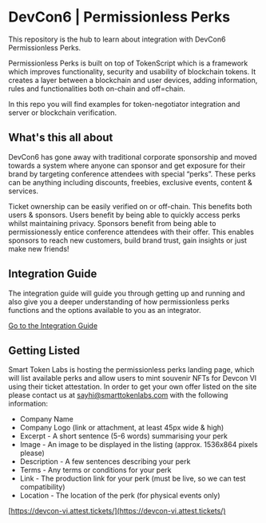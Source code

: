 # DevCon6 | Permissionless Perks

This repository is the hub to learn about integration with DevCon6 Permissionless Perks.

Permissionless Perks is built on top of TokenScript which is a framework which improves functionality, security and 
usability of blockchain tokens. It creates a layer between a blockchain and user devices, adding information, 
rules and functionalities both on-chain and off=chain.

In this repo you will find examples for token-negotiator integration and server or blockchain verification.

## What's this all about

DevCon6 has gone away with traditional corporate sponsorship and moved towards a system where anyone can sponsor and
get exposure for their brand by targeting conference attendees with special “perks”.
These perks can be anything including discounts, freebies, exclusive events, content & services.

Ticket ownership can be easily verified on or off-chain. This benefits both users & sponsors.
Users benefit by being able to quickly access perks whilst maintaining privacy.
Sponsors benefit from being able to permissionessly entice conference attendees with their offer.
This enables sponsors to reach new customers, build brand trust, gain insights or just make new friends!

## Integration Guide

The integration guide will guide you through getting up and running and also give you a deeper understanding of 
how permissionless perks functions and the options available to you as an integrator.

[Go to the Integration Guide](INTEGRATION_GUIDE.md)

## Getting Listed

Smart Token Labs is hosting the permissionless perks landing page, which will list available perks and allow users 
to mint souvenir NFTs for Devcon VI using their ticket attestation. In order to get your own offer listed on the site 
please contact us at [sayhi@smarttokenlabs.com](mailto:sayhi@smarttokenlabs.com) with the following information:

- Company Name
- Company Logo (link or attachment, at least 45px wide & high)
- Excerpt - A short sentence (5-6 words) summarising your perk
- Image - An image to be displayed in the listing (approx. 1536x864 pixels please)
- Description - A few sentences describing your perk
- Terms - Any terms or conditions for your perk
- Link - The production link for your perk (must be live, so we can test compatibility)
- Location - The location of the perk (for physical events only)

[https://devcon-vi.attest.tickets/](https://devcon-vi.attest.tickets/)